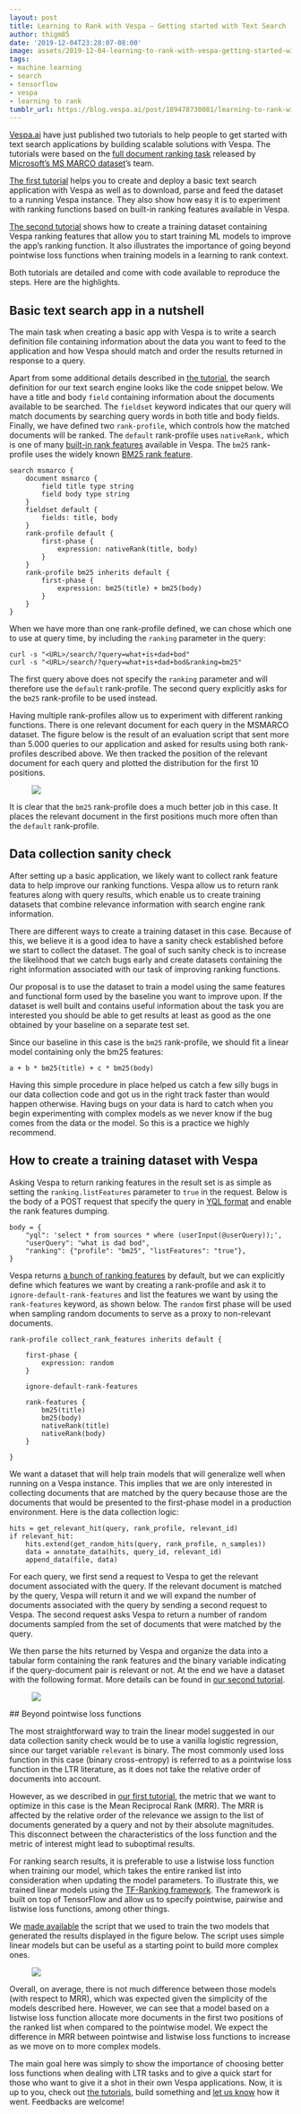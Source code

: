 ```yaml
---
layout: post
title: Learning to Rank with Vespa – Getting started with Text Search
author: thigm85
date: '2019-12-04T23:28:07-08:00'
image: assets/2019-12-04-learning-to-rank-with-vespa-getting-started-with/0280c78756d9a59068630a85ff30aad3876cdf97.png
tags:
- machine learning
- search
- tensorflow
- vespa
- learning to rank
tumblr_url: https://blog.vespa.ai/post/189478730081/learning-to-rank-with-vespa-getting-started-with
---
```

[Vespa.ai](https://vespa.ai/) have just published two tutorials to help people to get started with text search applications by building scalable solutions with Vespa.
The tutorials were based on the [full document ranking task](https://microsoft.github.io/msmarco/TREC-Deep-Learning-2019#document-ranking-task)
released by [Microsoft’s MS MARCO dataset](http://www.msmarco.org/)’s team.

[The first tutorial](https://docs.vespa.ai/en/tutorials/text-search.html) helps you to create and deploy a basic text search application with Vespa as well as to download, parse and feed the dataset to a running Vespa instance. They also show how easy it is to experiment with ranking functions based on built-in ranking features available in Vespa.

[The second tutorial](https://docs.vespa.ai/en/tutorials/text-search-ml.html) shows how to create a training dataset containing Vespa ranking features that allow you to start training ML models to improve the app’s ranking function. It also illustrates the importance of going beyond pointwise loss functions when training models in a learning to rank context.

Both tutorials are detailed and come with code available to reproduce the steps. Here are the highlights.

## Basic text search app in a nutshell

The main task when creating a basic app with Vespa is to write a search definition file containing information about the data you want to feed to the application and how Vespa should match and order the results returned in response to a query.

Apart from some additional details described in [the tutorial](https://docs.vespa.ai/en/tutorials/text-search.html), the search definition for our text search engine looks like the code snippet below. We have a title and body `field` containing information about the documents available to be searched. The `fieldset` keyword indicates that our query will match documents by searching query words in both title and body fields. Finally, we have defined two `rank-profile`, which controls how the matched documents will be ranked. The `default` rank-profile uses `nativeRank,` which is one of many [built-in rank features](https://docs.vespa.ai/en/reference/rank-features.html) available in Vespa. The `bm25` rank-profile uses the widely known [BM25 rank feature](https://docs.vespa.ai/en/reference/bm25.html).

    search msmarco { 
        document msmarco {
            field title type string
            field body type string 
        }
        fieldset default {
            fields: title, body
        }    
        rank-profile default {
            first-phase {
                expression: nativeRank(title, body)
            }
        }
        rank-profile bm25 inherits default {
            first-phase {
                expression: bm25(title) + bm25(body)
            }
        } 
    }

When we have more than one rank-profile defined, we can chose which one to use at query time, by including the `ranking` parameter in the query:

    curl -s "<URL>/search/?query=what+is+dad+bod"
    curl -s "<URL>/search/?query=what+is+dad+bod&ranking=bm25"

The first query above does not specify the `ranking` parameter and will therefore use the `default` rank-profile. The second query explicitly asks for the `bm25` rank-profile to be used instead.

Having multiple rank-profiles allow us to experiment with different ranking functions. There is one relevant document for each query in the MSMARCO dataset. The figure below is the result of an evaluation script that sent more than 5.000 queries to our application and asked for results using both rank-profiles described above. We then tracked the position of the relevant document for each query and plotted the distribution for the first 10 positions.

<figure data-orig-width="650" data-orig-height="700" class="tmblr-full"><img src="/assets/2019-12-04-learning-to-rank-with-vespa-getting-started-with/e873ef7129f426267ae17825c3b4accb4370ade3.png" data-orig-width="650" data-orig-height="700"></figure>

It is clear that the `bm25` rank-profile does a much better job in this case. It places the relevant document in the first positions much more often than the `default` rank-profile.

## Data collection sanity check

After setting up a basic application, we likely want to collect rank feature data to help improve our ranking functions. Vespa allow us to return rank features along with query results, which enable us to create training datasets that combine relevance information with search engine rank information.

There are different ways to create a training dataset in this case. Because of this, we believe it is a good idea to have a sanity check established before we start to collect the dataset. The goal of such sanity check is to increase the likelihood that we catch bugs early and create datasets containing the right information associated with our task of improving ranking functions.

Our proposal is to use the dataset to train a model using the same features and functional form used by the baseline you want to improve upon. If the dataset is well built and contains useful information about the task you are interested you should be able to get results at least as good as the one obtained by your baseline on a separate test set.

Since our baseline in this case is the `bm25` rank-profile, we should fit a linear model containing only the bm25 features:

    a + b * bm25(title) + c * bm25(body)

Having this simple procedure in place helped us catch a few silly bugs in our data collection code and got us in the right track faster than would happen otherwise. Having bugs on your data is hard to catch when you begin experimenting with complex models as we never know if the bug comes from the data or the model. So this is a practice we highly recommend.

## How to create a training dataset with Vespa

Asking Vespa to return ranking features in the result set is as simple as setting the `ranking.listFeatures` parameter to `true` in the request. Below is the body of a POST request that specify the query in [YQL format](https://docs.vespa.ai/en/query-language.html) and enable the rank features dumping.

    body = {
        "yql": 'select * from sources * where (userInput(@userQuery));',
        "userQuery": "what is dad bod",
        "ranking": {"profile": "bm25", "listFeatures": "true"},
    }

Vespa returns [a bunch of ranking features](https://github.com/vespa-engine/system-test/blob/master/tests/search/rankfeatures/dump.txt) by default, but we can explicitly define which features we want by creating a rank-profile and ask it to `ignore-default-rank-features` and list the features we want by using the `rank-features` keyword, as shown below. The `random` first phase will be used when sampling random documents to serve as a proxy to non-relevant documents.

    rank-profile collect_rank_features inherits default {
    
        first-phase {
            expression: random
        }
    
        ignore-default-rank-features
    
        rank-features {
            bm25(title)
            bm25(body)
            nativeRank(title)
            nativeRank(body)
        }
    
    }

We want a dataset that will help train models that will generalize well when running on a Vespa instance. This implies that we are only interested in collecting documents that are matched by the query because those are the documents that would be presented to the first-phase model in a production environment. Here is the data collection logic:

    hits = get_relevant_hit(query, rank_profile, relevant_id)
    if relevant_hit:
        hits.extend(get_random_hits(query, rank_profile, n_samples))
        data = annotate_data(hits, query_id, relevant_id)
        append_data(file, data)

For each query, we first send a request to Vespa to get the relevant document associated with the query. If the relevant document is matched by the query, Vespa will return it and we will expand the number of documents associated with the query by sending a second request to Vespa. The second request asks Vespa to return a number of random documents sampled from the set of documents that were matched by the query.

We then parse the hits returned by Vespa and organize the data into a tabular form containing the rank features and the binary variable indicating if the query-document pair is relevant or not. At the end we have a dataset with the following format. More details can be found in [our second tutorial](https://docs.vespa.ai/en/tutorials/text-search-ml.html).

<figure class="tmblr-full" data-orig-height="268" data-orig-width="1324"><img src="/assets/2019-12-04-learning-to-rank-with-vespa-getting-started-with/27eb0eb7626c85140d8596d0a82c9dd8b5a558fe.png" data-orig-height="268" data-orig-width="1324"></figure>
## Beyond pointwise loss functions

The most straightforward way to train the linear model suggested in our data collection sanity check would be to use a vanilla logistic regression, since our target variable `relevant` is binary. The most commonly used loss function in this case (binary cross-entropy) is referred to as a pointwise loss function in the LTR literature, as it does not take the relative order of documents into account.

However, as we described in [our first tutorial](https://docs.vespa.ai/en/tutorials/text-search.html), the metric that we want to optimize in this case is the Mean Reciprocal Rank (MRR). The MRR is affected by the relative order of the relevance we assign to the list of documents generated by a query and not by their absolute magnitudes. This disconnect between the characteristics of the loss function and the metric of interest might lead to suboptimal results.

For ranking search results, it is preferable to use a listwise loss function when training our model, which takes the entire ranked list into consideration when updating the model parameters. To illustrate this, we trained linear models using the [TF-Ranking framework](https://github.com/tensorflow/ranking). The framework is built on top of TensorFlow and allow us to specify pointwise, pairwise and listwise loss functions, among other things.

We [made available](https://github.com/vespa-engine/sample-apps/tree/master/text-search) the script that we used to train the two models that generated the results displayed in the figure below. The script uses simple linear models but can be useful as a starting point to build more complex ones.

<figure class="tmblr-full" data-orig-height="700" data-orig-width="650"><img src="/assets/2019-12-04-learning-to-rank-with-vespa-getting-started-with/0280c78756d9a59068630a85ff30aad3876cdf97.png" data-orig-height="700" data-orig-width="650"></figure>

Overall, on average, there is not much difference between those models (with respect to MRR), which was expected given the simplicity of the models described here. However, we can see that a model based on a listwise loss function allocate more documents in the first two positions of the ranked list when compared to the pointwise model. We expect the difference in MRR between pointwise and listwise loss functions to increase as we move on to more complex models.

The main goal here was simply to show the importance of choosing better loss functions when dealing with LTR tasks and to give a quick start for those who want to give it a shot in their own Vespa applications. Now, it is up to you, check out [the tutorials](https://docs.vespa.ai/en/tutorials/text-search.html), build something and [let us know](https://twitter.com/vespaengine) how it went. Feedbacks are welcome!

